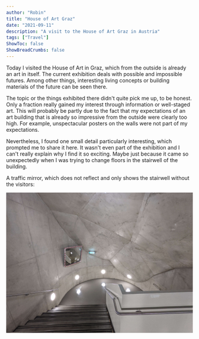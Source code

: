 ```yaml
---
author: "Robin"
title: "House of Art Graz"
date: "2021-09-11"
description: "A visit to the House of Art Graz in Austria"
tags: ["Travel"]
ShowToc: false
ShowBreadCrumbs: false
---
```


Today I visited the House of Art in Graz, which from the outside is already an art in itself. The current exhibition deals with possible and impossible futures. Among other things, interesting living concepts or building materials of the future can be seen there.

The topic or the things exhibited there didn't quite pick me up, to be honest. Only a fraction really gained my interest through information or well-staged art. This will probably be partly due to the fact that my expectations of an art building that is already so impressive from the outside were clearly too high. For example, unspectacular posters on the walls were not part of my expectations.

Nevertheless, I found one small detail particularly interesting, which prompted me to share it here. It wasn't even part of the exhibition and I can't really explain why I find it so exciting. Maybe just because it came so unexpectedly when I was trying to change floors in the stairwell of the building.

A traffic mirror, which does not reflect and only shows the stairwell without the visitors:

![House of Art](eins.jpg)
